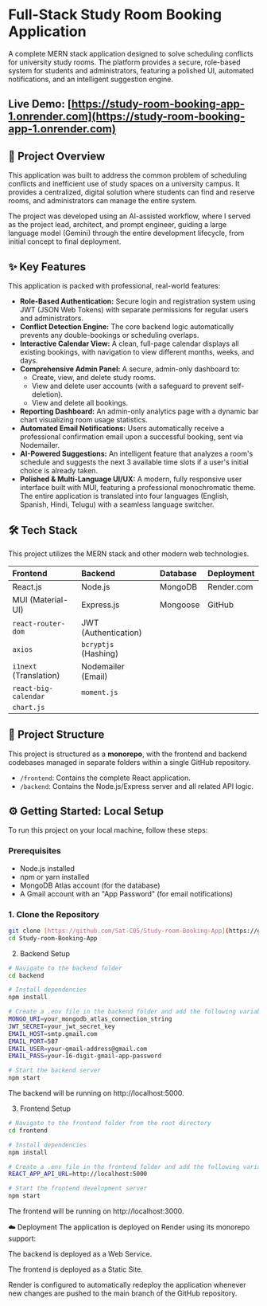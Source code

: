 # Full-Stack Study Room Booking Application

A complete MERN stack application designed to solve scheduling conflicts for university study rooms. The platform provides a secure, role-based system for students and administrators, featuring a polished UI, automated notifications, and an intelligent suggestion engine.

**Live Demo:** [https://study-room-booking-app-1.onrender.com](https://study-room-booking-app-1.onrender.com)
---

## 🚀 Project Overview

This application was built to address the common problem of scheduling conflicts and inefficient use of study spaces on a university campus. It provides a centralized, digital solution where students can find and reserve rooms, and administrators can manage the entire system.

The project was developed using an AI-assisted workflow, where I served as the project lead, architect, and prompt engineer, guiding a large language model (Gemini) through the entire development lifecycle, from initial concept to final deployment.

## ✨ Key Features

This application is packed with professional, real-world features:

* **Role-Based Authentication:** Secure login and registration system using JWT (JSON Web Tokens) with separate permissions for regular users and administrators.
* **Conflict Detection Engine:** The core backend logic automatically prevents any double-bookings or scheduling overlaps.
* **Interactive Calendar View:** A clean, full-page calendar displays all existing bookings, with navigation to view different months, weeks, and days.
* **Comprehensive Admin Panel:** A secure, admin-only dashboard to:
    * Create, view, and delete study rooms.
    * View and delete user accounts (with a safeguard to prevent self-deletion).
    * View and delete all bookings.
* **Reporting Dashboard:** An admin-only analytics page with a dynamic bar chart visualizing room usage statistics.
* **Automated Email Notifications:** Users automatically receive a professional confirmation email upon a successful booking, sent via Nodemailer.
* **AI-Powered Suggestions:** An intelligent feature that analyzes a room's schedule and suggests the next 3 available time slots if a user's initial choice is already taken.
* **Polished & Multi-Language UI/UX:** A modern, fully responsive user interface built with MUI, featuring a professional monochromatic theme. The entire application is translated into four languages (English, Spanish, Hindi, Telugu) with a seamless language switcher.

## 🛠️ Tech Stack

This project utilizes the MERN stack and other modern web technologies.

| Frontend | Backend | Database | Deployment |
| :--- | :--- | :--- | :--- |
| React.js | Node.js | MongoDB | Render.com |
| MUI (Material-UI) | Express.js | Mongoose | GitHub |
| `react-router-dom` | JWT (Authentication) | | |
| `axios` | `bcryptjs` (Hashing) | | |
| `i1next` (Translation) | Nodemailer (Email) | | |
| `react-big-calendar` | `moment.js` | | |
| `chart.js` | | | |

## 📂 Project Structure

This project is structured as a **monorepo**, with the frontend and backend codebases managed in separate folders within a single GitHub repository.

* `/frontend`: Contains the complete React application.
* `/backend`: Contains the Node.js/Express server and all related API logic.

## ⚙️ Getting Started: Local Setup

To run this project on your local machine, follow these steps:

### Prerequisites

* Node.js installed
* npm or yarn installed
* MongoDB Atlas account (for the database)
* A Gmail account with an "App Password" (for email notifications)

### 1. Clone the Repository

```bash
git clone [https://github.com/Sat-C05/Study-room-Booking-App](https://github.com/Sat-C05/Study-room-Booking-App)
cd Study-room-Booking-App
```

2. Backend Setup
```bash
# Navigate to the backend folder
cd backend

# Install dependencies
npm install

# Create a .env file in the backend folder and add the following variables:
MONGO_URI=your_mongodb_atlas_connection_string
JWT_SECRET=your_jwt_secret_key
EMAIL_HOST=smtp.gmail.com
EMAIL_PORT=587
EMAIL_USER=your-gmail-address@gmail.com
EMAIL_PASS=your-16-digit-gmail-app-password

# Start the backend server
npm start
```
The backend will be running on http://localhost:5000.

3. Frontend Setup
```bash
# Navigate to the frontend folder from the root directory
cd frontend

# Install dependencies
npm install

# Create a .env file in the frontend folder and add the following variable:
REACT_APP_API_URL=http://localhost:5000

# Start the frontend development server
npm start
```

The frontend will be running on http://localhost:3000.

☁️ Deployment
The application is deployed on Render using its monorepo support:

The backend is deployed as a Web Service.

The frontend is deployed as a Static Site.

Render is configured to automatically redeploy the application whenever new changes are pushed to the main branch of the GitHub repository.
